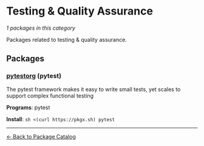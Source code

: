 # Testing & Quality Assurance

*1 packages in this category*

Packages related to testing & quality assurance.

## Packages

### [pytestorg](../packages/pytestorg.md) (pytest)

The pytest framework makes it easy to write small tests, yet scales to support complex functional testing

**Programs**: pytest

**Install**: `sh <(curl https://pkgx.sh) pytest`

---

[← Back to Package Catalog](../package-catalog.md)
